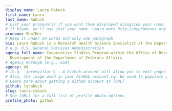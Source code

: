 ```yaml
---
display_name: Laura Rabuck
first_name: Laura
last_name: Rabuck
# List your pronoun(s) if you want them displayed alongside your name.
# If blank, we'll use just your name. Learn more http://mypronouns.org
pronoun: She/Her
# Keep it under 50 words and only one paragraph
bio: Laura Rabuck is a Research Health Science Specialist at the Department of Veterans Affairs where her work includes developing plain language training and awareness activities in addition to writing and editing for plain language.
# e.g. U.S. General Services Administration
agency_full_name: Cooperative Studies Program within the Office of Research and
  Development of the Department of Veterans Affairs
# Agency Acronym [e.g., GSA]
agency: VA
# [e.g. 'jeremyzilar'] — A GitHub account will allow you to edit pages on Digital.gov.
# Also, the image used in your GitHub account can be used to populate your digital.gov profile photo.
# Learn more about getting a Github account at [URL]
github: lgrabuck
slug: laura-rabuck
# See [URL] for a full list of profile photo options
profile_photo: github
---
```

